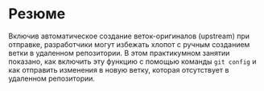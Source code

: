 # Резюме

Включив автоматическое создание веток-оригиналов (upstream) при отправке, разработчики могут избежать хлопот с ручным созданием ветки в удаленном репозитории. В этом практикумном занятии показано, как включить эту функцию с помощью команды `git config` и как отправить изменения в новую ветку, которая отсутствует в удаленном репозитории.
